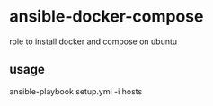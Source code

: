 ansible-docker-compose
===============================
role to install docker and compose on ubuntu

usage
-----
ansible-playbook setup.yml -i hosts
